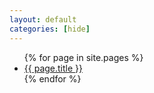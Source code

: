 ```yaml
---
layout: default
categories: [hide]
---
```

<ul>
	{% for page in site.pages %}
        <li><a href=".{{ page.url }}">{{ page.title }}</a></li>
	{% endfor %} <!-- page -->
</ul>


<!-- <script type="text/javascript"> -->
<!--     function getParameterByName(name) { -->
<!--         name = name.replace(/[\[]/, "\\[").replace(/[\]]/, "\\]"); -->
<!--         var regex = new RegExp("[\\?&]" + name + "=([^&#]*)"), -->
<!--             results = regex.exec(location.search); -->
<!--         return results == null ? "" : decodeURIComponent(results[1].replace(/\+/g, " ")); -->
<!--     } -->
    
<!--     window.onload = function() { -->
<!--         var tag = getParameterByName('tag'); -->
<!--         if (tag && document.getElementById('tag-' + tag)) { -->
<!--             document.getElementById('tag-' + tag).style.display = 'block'; -->
<!--             document.getElementById('tagTitle').innerHTML = tag; -->
<!--         } else { -->
<!--             document.getElementById('tagTitle').innerHTML = 'Illegal Tag Query'; -->
<!--         } -->
<!--     }; -->
<!-- </script> -->

